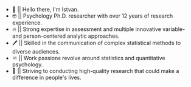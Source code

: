 - 👋 || Hello there, I'm Istvan.
- 🤓 || Psychology Ph.D. researcher with over 12 years of research experience. 
- 🔥 || Strong expertise in assessment and multiple innovative variable- and person-centered analytic approaches.
- 🖊 || Skilled in the communication of complex statistical methods to diverse audiences.
- ♾ || Work passions revolve around statistics and quantitative psychology.
- 🌱 || Striving to conducting high-quality research that could make a difference in people's lives.
